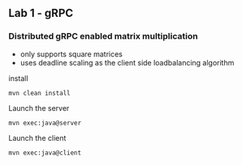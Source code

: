 ## Lab 1 - gRPC

### Distributed gRPC enabled matrix multiplication 
- only supports square matrices
- uses deadline scaling as the client side loadbalancing algorithm


install
```
mvn clean install
```

Launch the server
```
mvn exec:java@server
```

Launch the client
```
mvn exec:java@client
```

